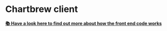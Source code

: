 # Chartbrew client

**[📚 Have a look here to find out more about how the front end code works](https://docs.chartbrew.com/frontend)**
